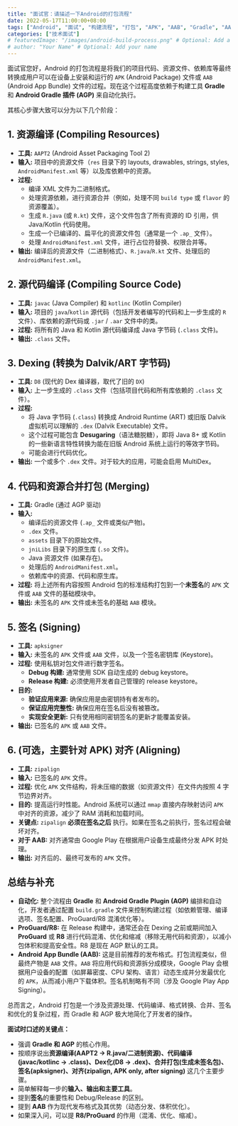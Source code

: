 ```yaml
---
title: "面试官：请描述一下Android的打包流程"
date: 2022-05-17T11:00:00+08:00
tags: ["Android", "面试", "构建流程", "打包", "APK", "AAB", "Gradle", "AAPT", "D8", "Signing", "Zipalign"]
categories: ["技术面试"]
# featuredImage: "/images/android-build-process.png" # Optional: Add a relevant featured image path
# author: "Your Name" # Optional: Add your name
---
```


面试官您好，Android 的打包流程是将我们的项目代码、资源文件、依赖库等最终转换成用户可以在设备上安装和运行的 `APK` (Android Package) 文件或 `AAB` (Android App Bundle) 文件的过程。现在这个过程高度依赖于构建工具 **Gradle** 和 **Android Gradle 插件 (AGP)** 来自动化执行。

其核心步骤大致可以分为以下几个阶段：

## 1. 资源编译 (Compiling Resources)

*   **工具:** `AAPT2` (Android Asset Packaging Tool 2)
*   **输入:** 项目中的资源文件（`res` 目录下的 layouts, drawables, strings, styles, `AndroidManifest.xml` 等）以及库依赖中的资源。
*   **过程:**
    *   编译 XML 文件为二进制格式。
    *   处理资源依赖，进行资源合并（例如，处理不同 `build type` 或 `flavor` 的资源覆盖）。
    *   生成 `R.java` (或 `R.kt`) 文件，这个文件包含了所有资源的 ID 引用，供 Java/Kotlin 代码使用。
    *   生成一个已编译的、扁平化的资源文件包（通常是一个 `.ap_` 文件）。
    *   处理 `AndroidManifest.xml` 文件，进行占位符替换、权限合并等。
*   **输出:** 编译后的资源文件（二进制格式）、`R.java`/`R.kt` 文件、处理后的 `AndroidManifest.xml`。

## 2. 源代码编译 (Compiling Source Code)

*   **工具:** `javac` (Java Compiler) 和 `kotlinc` (Kotlin Compiler)
*   **输入:** 项目的 `java`/`kotlin` 源代码（包括开发者编写的代码和上一步生成的 `R` 文件）、库依赖的源代码或 `.jar` / `.aar` 文件中的类。
*   **过程:** 将所有的 Java 和 Kotlin 源代码编译成 Java 字节码 (`.class` 文件)。
*   **输出:** `.class` 文件。

## 3. Dexing (转换为 Dalvik/ART 字节码)

*   **工具:** `D8` (现代的 Dex 编译器，取代了旧的 `DX`)
*   **输入:** 上一步生成的 `.class` 文件（包括项目代码和所有库依赖的 `.class` 文件）。
*   **过程:**
    *   将 Java 字节码 (`.class`) 转换成 Android Runtime (ART) 或旧版 Dalvik 虚拟机可以理解的 `.dex` (Dalvik Executable) 文件。
    *   这个过程可能包含 **Desugaring**（语法糖脱糖），即将 Java 8+ 或 Kotlin 的一些新语言特性转换为能在旧版 Android 系统上运行的等效字节码。
    *   可能会进行代码优化。
*   **输出:** 一个或多个 `.dex` 文件。对于较大的应用，可能会启用 MultiDex。

## 4. 代码和资源合并打包 (Merging)

*   **工具:** Gradle (通过 AGP 驱动)
*   **输入:**
    *   编译后的资源文件 (`.ap_` 文件或类似产物)。
    *   `.dex` 文件。
    *   `assets` 目录下的原始文件。
    *   `jniLibs` 目录下的原生库 (`.so` 文件)。
    *   Java 资源文件 (如果存在)。
    *   处理后的 `AndroidManifest.xml`。
    *   依赖库中的资源、代码和原生库。
*   **过程:** 将上述所有内容按照 Android 包的标准结构打包到一个**未签名**的 `APK` 文件或 `AAB` 文件的基础模块中。
*   **输出:** 未签名的 `APK` 文件或未签名的基础 `AAB` 模块。

## 5. 签名 (Signing)

*   **工具:** `apksigner`
*   **输入:** 未签名的 `APK` 文件或 `AAB` 文件，以及一个签名密钥库 (Keystore)。
*   **过程:** 使用私钥对包文件进行数字签名。
    *   **Debug 构建:** 通常使用 SDK 自动生成的 debug keystore。
    *   **Release 构建:** 必须使用开发者自己管理的 release keystore。
*   **目的:**
    *   **验证应用来源:** 确保应用是由密钥持有者发布的。
    *   **保证应用完整性:** 确保应用在签名后没有被篡改。
    *   **实现安全更新:** 只有使用相同密钥签名的更新才能覆盖安装。
*   **输出:** 已签名的 `APK` 或 `AAB` 文件。

## 6. (可选，主要针对 APK) 对齐 (Aligning)

*   **工具:** `zipalign`
*   **输入:** 已签名的 `APK` 文件。
*   **过程:** 优化 `APK` 文件结构，将未压缩的数据（如资源文件）在文件内按照 4 字节边界对齐。
*   **目的:** 提高运行时性能。Android 系统可以通过 `mmap` 直接内存映射访问 `APK` 中对齐的资源，减少了 RAM 消耗和加载时间。
*   **关键点:** `zipalign` **必须在签名之后** 执行。如果在签名之前执行，签名过程会破坏对齐。
*   **对于 AAB:** 对齐通常由 Google Play 在根据用户设备生成最终分发 APK 时处理。
*   **输出:** 对齐后的、最终可发布的 `APK` 文件。

## 总结与补充

*   **自动化:** 整个流程由 **Gradle** 和 **Android Gradle Plugin (AGP)** 编排和自动化，开发者通过配置 `build.gradle` 文件来控制构建过程（如依赖管理、编译选项、签名配置、ProGuard/R8 混淆优化等）。
*   **ProGuard/R8:** 在 Release 构建中，通常还会在 Dexing 之前或期间加入 **ProGuard** 或 **R8** 进行代码混淆、优化和缩减（移除无用代码和资源），以减小包体积和提高安全性。R8 是现在 AGP 默认的工具。
*   **Android App Bundle (AAB):** 这是目前推荐的发布格式。打包流程类似，但最终产物是 `AAB` 文件。`AAB` 将应用代码和资源拆分成模块，Google Play 会根据用户设备的配置（如屏幕密度、CPU 架构、语言）动态生成并分发最优化的 `APK`，从而减小用户下载体积。签名机制略有不同（涉及 Google Play App Signing）。

总而言之，Android 打包是一个涉及资源处理、代码编译、格式转换、合并、签名和优化的复杂过程，而 Gradle 和 AGP 极大地简化了开发者的操作。

**面试时口述的关键点：**

*   强调 **Gradle 和 AGP** 的核心作用。
*   按顺序说出**资源编译(AAPT2 -> R.java/二进制资源)、代码编译(javac/kotlinc -> .class)、Dex化(D8 -> .dex)、合并打包(生成未签名包)、签名(apksigner)、对齐(zipalign, APK only, after signing)** 这几个主要步骤。
*   简单解释每一步的**输入、输出和主要工具**。
*   提到**签名**的重要性和 Debug/Release 的区别。
*   提到 **AAB** 作为现代发布格式及其优势（动态分发、体积优化）。
*   如果深入问，可以提 **R8/ProGuard** 的作用（混淆、优化、缩减）。